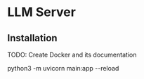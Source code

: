 # LLM Server

## Installation

TODO: Create Docker and its documentation

python3 -m uvicorn main:app --reload
